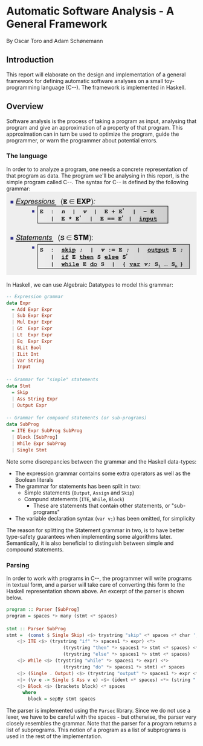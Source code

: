 # Automatic Software Analysis - A General Framework
By Oscar Toro and Adam Schønemann

## Introduction
This report will elaborate on the design and implementation of a general framework
for defining automatic software analyses on a small toy-programming language (C--).
The framework is implemented in Haskell.

## Overview
Software analysis is the process of taking a program as input, analysing that program
and give an approximation of a property of that program. This approximation can in
turn be used to optimize the program, guide the programmer, or warn the programmer
about potential errors.

### The language
In order to to analyze a program, one needs a concrete representation of that program
as data. The program we'll be analysing in this report, is the simple program called
C--.
The syntax for C-- is defined by the following grammar:
![c--](./imgs/c--.jpg)

In Haskell, we can use Algebraic Datatypes to model this grammar:
```Haskell
-- Expression grammar
data Expr
  = Add Expr Expr
  | Sub Expr Expr
  | Mul Expr Expr
  | Gt  Expr Expr
  | Lt  Expr Expr
  | Eq  Expr Expr
  | BLit Bool
  | ILit Int
  | Var String
  | Input
  
-- Grammar for "simple" statements
data Stmt
  = Skip
  | Ass String Expr
  | Output Expr
  
-- Grammar for compound statements (or sub-programs)
data SubProg
  = ITE Expr SubProg SubProg
  | Block [SubProg]
  | While Expr SubProg
  | Single Stmt
```
Note some discrepancies between the grammar and the Haskell data-types:

- The expression grammar contains some extra operators as well as the Boolean
  literals
- The grammar for statements has been split in two:
    - Simple statements (`Output`, `Assign` and `Skip`)
    - Compund statements (`ITE`, `While`, `Block`)
        - These are statements that contain other statements, or "sub-programs"
- The variable declaration syntax (`var v;`) has been omitted, for simplicity

The reason for splitting the Statement grammar in two, is to have better type-safety
guarantees when implementing some algorithms later. Semantically, it is also
beneficial to distinguish between simple and compound statements.

### Parsing
In order to work with programs in C--, the programmer will write programs in textual
form, and a parser will take care of converting this form to the Haskell
representation shown above. An excerpt of the parser is shown below.

```Haskell
program :: Parser [SubProg]
program = spaces *> many (stmt <* spaces)

stmt :: Parser SubProg
stmt =  (const $ Single Skip) <$> trystring "skip" <* spaces <* char ';' <* spaces
    <|> ITE <$> (trystring "if" *> spaces1 *> expr) <*>
                     (trystring "then" *> spaces1 *> stmt <* spaces) <*>
                     (trystring "else" *> spaces1 *> stmt <* spaces)
    <|> While <$> (trystring "while" *> spaces1 *> expr) <*>
                     (trystring "do" *> spaces1 *> stmt) <* spaces
    <|> (Single . Output) <$> (trystring "output" *> spaces1 *> expr <* char ';') <* spaces
    <|> (\v e -> Single $ Ass v e) <$> (ident <* spaces) <*> (string ":=" *> spaces *> expr <* char ';') <* spaces
    <|> Block <$> (brackets block) <* spaces
      where
        block = sepBy stmt spaces
```

The parser is implemented using the `Parsec` library. Since we do not use a lexer,
we have to be careful with the spaces - but otherwise, the parser very closely
resembles the grammar. Note that the parser for a program returns a list of
subprograms. This notion of a program as a list of subprograms is used in the rest
of the implementation.